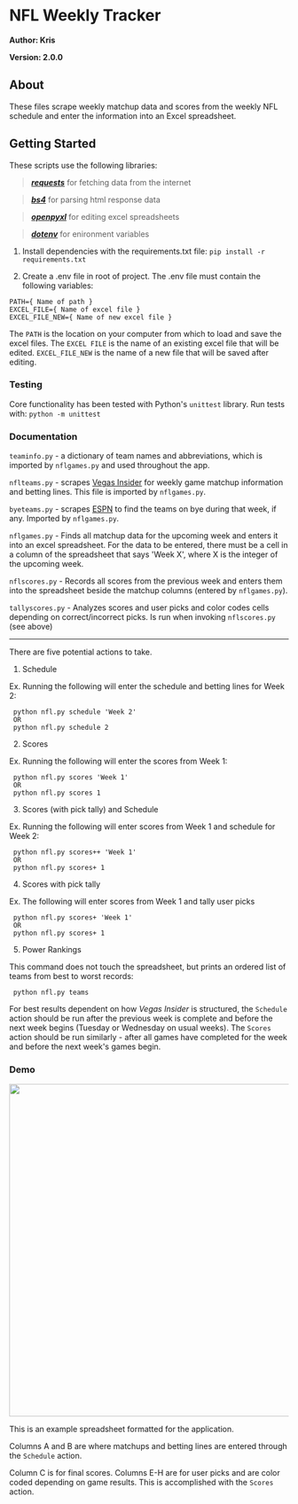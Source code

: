 # NFL Weekly Tracker

**Author: Kris**

**Version: 2.0.0**

## About

These files scrape weekly matchup data and scores from the weekly NFL schedule and enter the information into an Excel spreadsheet.

## Getting Started

These scripts use the following libraries:
> <a href="https://docs.python-requests.org/en/latest/user/install/#install">***requests***</a>
> for fetching data from the internet

> <a href="https://www.crummy.com/software/BeautifulSoup/bs4/doc/">***bs4***</a>
> for parsing html response data

> <a href="https://openpyxl.readthedocs.io/en/stable/">***openpyxl***</a>
> for editing excel spreadsheets


> <a href="https://pypi.org/project/python-dotenv/">***dotenv***</a>
> for enironment variables 

1. Install dependencies with the requirements.txt file: `pip install -r requirements.txt`

2. Create a .env file in root of project. The .env file must contain the following variables:
```
PATH={ Name of path }
EXCEL_FILE={ Name of excel file }
EXCEL_FILE_NEW={ Name of new excel file }
```

The `PATH` is the location on your computer from which to load and save the excel files. The `EXCEL FILE` is the name of an existing excel file that will be edited. `EXCEL_FILE_NEW` is the name of a new file that will be saved after editing.

### Testing

Core functionality has been tested with Python's `unittest` library. Run tests with: `python -m unittest`


### Documentation

`teaminfo.py` - a dictionary of team names and abbreviations, which is imported by `nflgames.py` and used throughout the app.

`nflteams.py` - scrapes <a href="http://www.vegasinsider.com/nfl/odds/las-vegas/">Vegas Insider</a> for weekly game matchup information and betting lines. This file is imported by `nflgames.py`.

`byeteams.py` - scrapes <a href="http://www.espn.com/nfl/schedule/">ESPN</a> to find the teams on bye during that week, if any. Imported by `nflgames.py`.

`nflgames.py` - Finds all matchup data for the upcoming week and enters it into an excel spreadsheet. For the data to be entered, there must be a cell in a column of the spreadsheet that says 'Week X', where X is the integer of the upcoming week.

`nflscores.py` - Records all scores from the previous week and enters them into the spreadsheet beside the matchup columns (entered by `nflgames.py`).

`tallyscores.py` - Analyzes scores and user picks and color codes cells depending on correct/incorrect picks. Is run when invoking `nflscores.py` (see above)


---

There are five potential actions to take.
1. Schedule

Ex. Running the following will enter the schedule and betting lines for Week 2:

     python nfl.py schedule 'Week 2'
     OR
     python nfl.py schedule 2

2. Scores

Ex. Running the following will enter the scores from Week 1:

     python nfl.py scores 'Week 1'
     OR
     python nfl.py scores 1

3. Scores (with pick tally) and Schedule

Ex. Running the following will enter scores from Week 1 and schedule for Week 2:

     python nfl.py scores++ 'Week 1'
     OR
     python nfl.py scores+ 1

4. Scores with pick tally

Ex. The following will enter scores from Week 1 and tally user picks

     python nfl.py scores+ 'Week 1'
     OR
     python nfl.py scores+ 1

5. Power Rankings

This command does not touch the spreadsheet, but prints an ordered list of teams from best to worst records:

     python nfl.py teams


For best results dependent on how *Vegas Insider* is structured, the `Schedule` action should be run after the previous week is complete and before the next week begins (Tuesday or Wednesday on usual weeks). The `Scores` action should be run similarly - after all games have completed for the week and before the next week's games begin.


### Demo

<image src="assets/nfl-demo.png" width=600>

This is an example spreadsheet formatted for the application. 

Columns A and B are where matchups and betting lines are entered through the `Schedule` action. 

Column C is for final scores. Columns E-H are for user picks and are color coded depending on game results. This is accomplished with the `Scores` action.